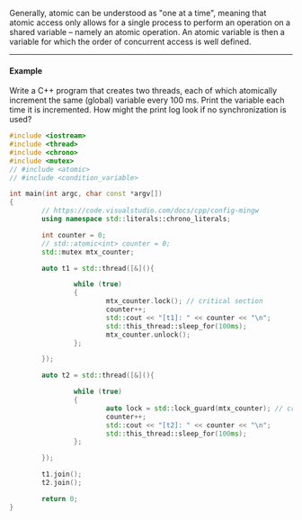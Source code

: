 Generally, atomic can be understood as "one at a time", meaning that atomic access only allows for a
single process to perform an operation on a shared variable – namely an atomic operation. An atomic
variable is then a variable for which the order of concurrent access is well defined.

***
#### Example
Write a C++ program that creates two threads, each of which atomically increment the
same (global) variable every 100 ms. Print the variable each time it is incremented. How might
the print log look if no synchronization is used?

```cpp
#include <iostream>
#include <thread>
#include <chrono>
#include <mutex>
// #include <atomic>
// #include <condition_variable>

int main(int argc, char const *argv[])
{
        // https://code.visualstudio.com/docs/cpp/config-mingw
        using namespace std::literals::chrono_literals;

        int counter = 0;
        // std::atomic<int> counter = 0;
        std::mutex mtx_counter;

        auto t1 = std::thread([&](){

                while (true)
                {
                        mtx_counter.lock(); // critical section
                        counter++;
                        std::cout << "[t1]: " << counter << "\n";
                        std::this_thread::sleep_for(100ms);
                        mtx_counter.unlock();
                };

        });

        auto t2 = std::thread([&](){

                while (true)
                {
                        auto lock = std::lock_guard(mtx_counter); // critical section
                        counter++;
                        std::cout << "[t2]: " << counter << "\n";
                        std::this_thread::sleep_for(100ms);
                };

        });

        t1.join();
        t2.join();

        return 0;
}
```